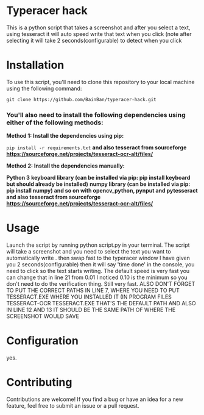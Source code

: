 # Typeracer hack
This is a python script that takes a screenshot and after you select a text, using tesseract it will auto speed write that text when you click (note after selecting it will take 2 seconds(configurable) to detect when you click
# Installation
To use this script, you'll need to clone this repository to your local machine using the following command:

```git clone https://github.com/BainBan/typeracer-hack.git```

### You'll also need to install the following dependencies using either of the following methods:

**Method 1: Install the dependencies using pip:**

```pip install -r requirements.txt```
**and also tesseract from sourceforge https://sourceforge.net/projects/tesseract-ocr-alt/files/**

**Method 2: Install the dependencies manually:**

**Python 3**
**keyboard library (can be installed via pip: pip install keyboard but should already be installed)**
**numpy library (can be installed via pip: pip install numpy) and so on with opencv_python, pynput and pytesseract and also tesseract from sourceforge https://sourceforge.net/projects/tesseract-ocr-alt/files/**
# Usage
Launch the script by running python script.py in your terminal.
The script will take a screenshot and you need to select the text you want to automatically write .
then swap fast to the typeracer window I have given you 2 seconds(configurable) then it will say 'time done' in the console, you need to click so the text starts writing. The default speed is very fast you can change that in line 21 from 0.01 I noticed 0.10 is the minimum so you don't need to do the verification thing. Still very fast. ALSO DON'T FORGET TO PUT THE CORRECT PATHS IN LINE 7, WHERE YOU NEED TO PUT TESSERACT.EXE WHERE YOU INSTALLED IT (IN PROGRAM FILES TESSERACT-OCR TESSERACT.EXE THAT'S THE DEFAULT PATH AND ALSO IN LINE 12 AND 13 IT SHOULD BE THE SAME PATH OF WHERE THE SCREENSHOT WOULD SAVE

# Configuration
yes.

# Contributing
Contributions are welcome! If you find a bug or have an idea for a new feature, feel free to submit an issue or a pull request.
